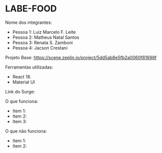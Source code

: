 # LABE-FOOD

Nome dos integrantes: 
- Pessoa 1: Luiz Marcelo F. Leite
- Pessoa 2: Matheus Natal Santos
- Pessoa 3: Renata S. Zamboni
- Pessoa 4: Jacson Crestani

Projeto Base:
https://scene.zeplin.io/project/5dd5ab8e5fb2a0060f81698f

Ferramentas utilizadas:
- React 18.
- Material UI

Link do Surge: 

O que funciona:
- Item 1: 
- Item 2: 
- Item 3:

O que não funciona: 
- Item 1: 
- Item 2:
